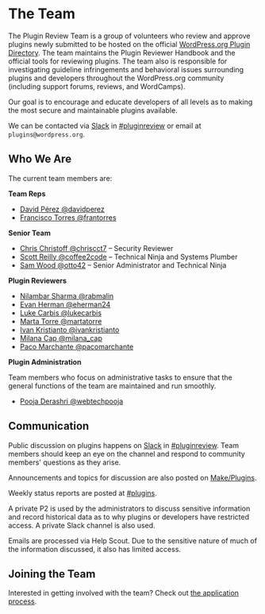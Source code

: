 # The Team

The Plugin Review Team is a group of volunteers who review and approve plugins newly submitted to be hosted on the official [WordPress.org Plugin Directory](https://wordpress.org/plugins/). The team maintains the Plugin Reviewer Handbook and the official tools for reviewing plugins. The team also is responsible for investigating guideline infringements and behavioral issues surrounding plugins and developers throughout the WordPress.org community (including support forums, reviews, and WordCamps).

Our goal is to encourage and educate developers of all levels as to making the most secure and maintainable plugins available.

We can be contacted via [Slack](https://make.wordpress.org/chat/) in [#pluginreview](https://wordpress.slack.com/messages/pluginreview/) or email at `plugins@wordpress.org`.

## Who We Are

The current team members are:

**Team Reps**

* [David Pérez @davidperez](https://profiles.wordpress.org/davidperez/)
* [Francisco Torres @frantorres](https://profiles.wordpress.org/frantorres/)

**Senior Team**

* [Chris Christoff @chriscct7](https://profiles.wordpress.org/chriscct7/) – Security Reviewer
* [Scott Reilly @coffee2code](https://profiles.wordpress.org/coffee2code/) – Technical Ninja and Systems Plumber
* [Sam Wood @otto42](https://profiles.wordpress.org/otto42/) – Senior Administrator and Technical Ninja

**Plugin Reviewers**

* [Nilambar Sharma @rabmalin](https://profiles.wordpress.org/rabmalin/)
* [Evan Herman @eherman24](https://profiles.wordpress.org/eherman24/)
* [Luke Carbis @lukecarbis](https://profiles.wordpress.org/lukecarbis/)
* [Marta Torre @martatorre](https://profiles.wordpress.org/martatorre/)
* [Ivan Kristianto @ivankristianto](https://profiles.wordpress.org/ivankristianto/)
* [Milana Cap @milana_cap](https://profiles.wordpress.org/milana_cap/)
* [Paco Marchante @pacomarchante](https://profiles.wordpress.org/pacomarchante/)


**Plugin Administration**

Team members who focus on administrative tasks to ensure that the general functions of the team are maintained and run smoothly.

* [Pooja Derashri @webtechpooja](https://profiles.wordpress.org/webtechpooja/)

## Communication

Public discussion on plugins happens on [Slack](https://make.wordpress.org/chat/) in [#pluginreview](https://wordpress.slack.com/archives/C1LBM36LC). Team members should keep an eye on the channel and respond to community members' questions as they arise.

Announcements and topics for discussion are also posted on [Make/Plugins](https://make.wordpress.org/plugins/).

Weekly status reports are posted at [#plugins](https://make.wordpress.org/updates/tag/plugins/).

A private P2 is used by the administrators to discuss sensitive information and record historical data as to why plugins or developers have restricted access. A private Slack channel is also used.

Emails are processed via Help Scout. Due to the sensitive nature of much of the information discussed, it also has limited access.

## Joining the Team

Interested in getting involved with the team? Check out [the application process](https://make.wordpress.org/plugins/handbook/apply/).
